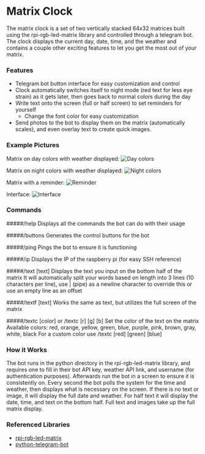 # Matrix Clock

The matrix clock is a set of two vertically stacked 64x32 matrices built using the rpi-rgb-led-matrix library and controlled through a telegram bot. The clock displays the current day, date, time, and the weather and contains a couple other exciting features to let you get the most out of your matrix.

### Features
- Telegram bot button interface for easy customization and control
- Clock automatically switches itself to night mode (red text for less eye strain) as it gets later, then goes back to normal colors during the day
- Write text onto the screen (full or half screen) to set reminders for yourself
	- Change the font color for easy customization
- Send photos to the bot to display them on the matrix (automatically scales), and even overlay text to create quick images.

### Example Pictures
Matrix on day colors with weather displayed:
![Day colors](https://i.imgur.com/1ETmAOj.jpg "Day colors")

Matrix on night colors with weather displayed:
![Night colors](https://i.imgur.com/OOEOef5.jpg "Night colors")

Matrix with a reminder:
![Reminder](https://i.imgur.com/9ZzBVqw.jpg "Reminder")

Interface:
![Interface](https://i.imgur.com/cHN4hDS.jpg "Interface")

### Commands
#####/help
Displays all the commands the bot can do with their usage

#####/buttons
Generates the control buttons for the bot

#####/ping
Pings the bot to ensure it is functioning

#####/ip
Displays the IP of the raspberry pi (for easy SSH reference)

#####/text [text]
Displays the text you input on the bottom half of the matrix
It will automatically split your words based on length into 3 lines (10 characters per line), use | (pipe) as a newline character to override this or use an empty line as an offset

#####/textf [text]
Works the same as text, but utilizes the full screen of the matrix

#####/textc [color] or /textc [r] [g] [b]
Set the color of the text on the matrix
Available colors: red, orange, yellow, green, blue, purple, pink, brown, gray, white, black
For a custom color use /textc [red] [green] [blue]

### How it Works
The bot runs in the python directory in the rpi-rgb-led-matrix library, and requires one to fill in their bot API key, weather API link, and username (for authentication purposes). Afterwards run the bot in a screen to ensure it is consistently on. Every second the bot polls the system for the time and weather, then displays what is necessary on the screen. If there is no text or image, it will display the full date and weather. For half text it will display the date, time, and text on the bottom half. Full text and images take up the full matrix display.

### Referenced Libraries
- [rpi-rgb-led-matrix](https://github.com/hzeller/rpi-rgb-led-matrix "rpi-rgb-led-matrix")
- [python-telegram-bot](https://github.com/python-telegram-bot/python-telegram-bot "python-telegram-bot")
